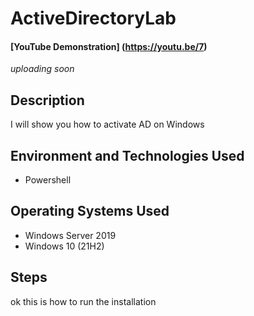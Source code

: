 <h1>ActiveDirectoryLab</h1>

  #### [YouTube Demonstration] (https://youtu.be/7) 
  
  <i>uploading soon</i>
  
  
<h2>Description</h2>
I will show you how to activate AD on Windows



<h2>Environment and Technologies Used</h2>

- Powershell


<h2>Operating Systems Used</h2>
 
- Windows Server 2019
- Windows 10 (21H2)

<h2>Steps</h2>
ok this is how to run the installation








